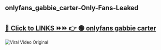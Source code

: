 
 ## onlyfans_gabbie_carter-Only-Fans-Leaked

# <h2><a href="https://clipsfans.com/onlyfans_gabbie_carter&ref=git">🔗 Click to LINKS ⏩⏩ 👉 🟢 onlyfans gabbie carter </a></h2>

<a href="https://clipsfans.com/onlyfans_gabbie_carter&ref=git" rel="nofollow" data-target="animated-image.originalLink"><img src="https://i.ibb.co.com/xMMVF88/686577567.gif" alt="Viral Video Original" style="max-width: 100%; display: inline-block;" data-target="animated-image.originalImage"></a>
